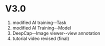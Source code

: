 # V3.0

1. modified AI training--Task
2. modified AI Training--Model
3. DeepCap--Image viewer--view annotation
4. tutorial video revised (final)
